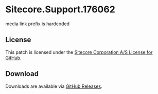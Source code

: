 # Sitecore.Support.176062
media link prefix is hardcoded

## License  
This patch is licensed under the [Sitecore Corporation A/S License for GitHub](https://github.com/sitecoresupport/Sitecore.Support.176062/blob/master/LICENSE).  

## Download  
Downloads are available via [GitHub Releases](https://github.com/sitecoresupport/Sitecore.Support.176062/releases).  
